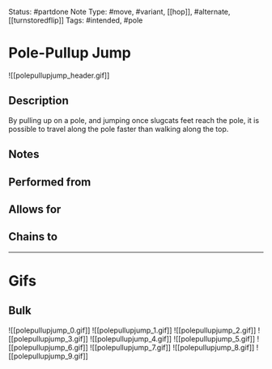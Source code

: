 Status: #partdone 
Note Type: #move, #variant, [[hop]], #alternate, [[turnstoredflip]]
Tags: #intended, #pole 

# Pole-Pullup Jump
![[polepullupjump_header.gif]]
## Description
By pulling up on a pole, and jumping once slugcats feet reach the pole, it is possible to travel along the pole faster than walking along the top.

## Notes


## Performed from

## Allows for


## Chains to


___
# Gifs
## Bulk
![[polepullupjump_0.gif]]
![[polepullupjump_1.gif]]
![[polepullupjump_2.gif]]
![[polepullupjump_3.gif]]
![[polepullupjump_4.gif]]
![[polepullupjump_5.gif]]
![[polepullupjump_6.gif]]
![[polepullupjump_7.gif]]
![[polepullupjump_8.gif]]
![[polepullupjump_9.gif]]